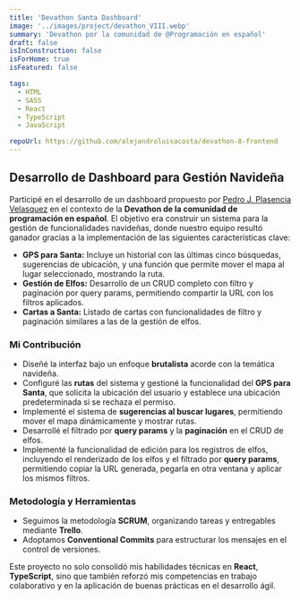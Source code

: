 ```yaml
---
title: 'Devathon Santa Dashboard'
image: '../images/project/devathon_VIII.webp'
summary: 'Devathon por la comunidad de @Programación en español'
draft: false
isInConstruction: false
isForHome: true
isFeatured: false

tags:
  - HTML
  - SASS
  - React
  - TypeScript
  - JavaScript

repoUrl: https://github.com/alejandroluisacosta/devathon-8-frontend
---
```


## Desarrollo de Dashboard para Gestión Navideña

Participé en el desarrollo de un dashboard propuesto por [Pedro J. Plasencia Velasquez](https://www.linkedin.com/in/pedroplasencia/) en el contexto de la **Devathon de la comunidad de programación en español**. El objetivo era construir un sistema para la gestión de funcionalidades navideñas, donde nuestro equipo resultó ganador gracias a la implementación de las siguientes características clave:

- **GPS para Santa:** Incluye un historial con las últimas cinco búsquedas, sugerencias de ubicación, y una función que permite mover el mapa al lugar seleccionado, mostrando la ruta.
- **Gestión de Elfos:** Desarrollo de un CRUD completo con filtro y paginación por query params, permitiendo compartir la URL con los filtros aplicados.
- **Cartas a Santa:** Listado de cartas con funcionalidades de filtro y paginación similares a las de la gestión de elfos.

### Mi Contribución

- Diseñé la interfaz bajo un enfoque **brutalista** acorde con la temática navideña.
- Configuré las **rutas** del sistema y gestioné la funcionalidad del **GPS para Santa**, que solicita la ubicación del usuario y establece una ubicación predeterminada si se rechaza el permiso.
- Implementé el sistema de **sugerencias al buscar lugares**, permitiendo mover el mapa dinámicamente y mostrar rutas.
- Desarrollé el filtrado por **query params** y la **paginación** en el CRUD de elfos.
- Implementé la funcionalidad de edición para los registros de elfos, incluyendo el renderizado de los elfos y el filtrado por **query params**, permitiendo copiar la URL generada, pegarla en otra ventana y aplicar los mismos filtros.

### Metodología y Herramientas

- Seguimos la metodología **SCRUM**, organizando tareas y entregables mediante **Trello**.
- Adoptamos **Conventional Commits** para estructurar los mensajes en el control de versiones.

Este proyecto no solo consolidó mis habilidades técnicas en **React**, **TypeScript**, sino que también reforzó mis competencias en trabajo colaborativo y en la aplicación de buenas prácticas en el desarrollo ágil.
